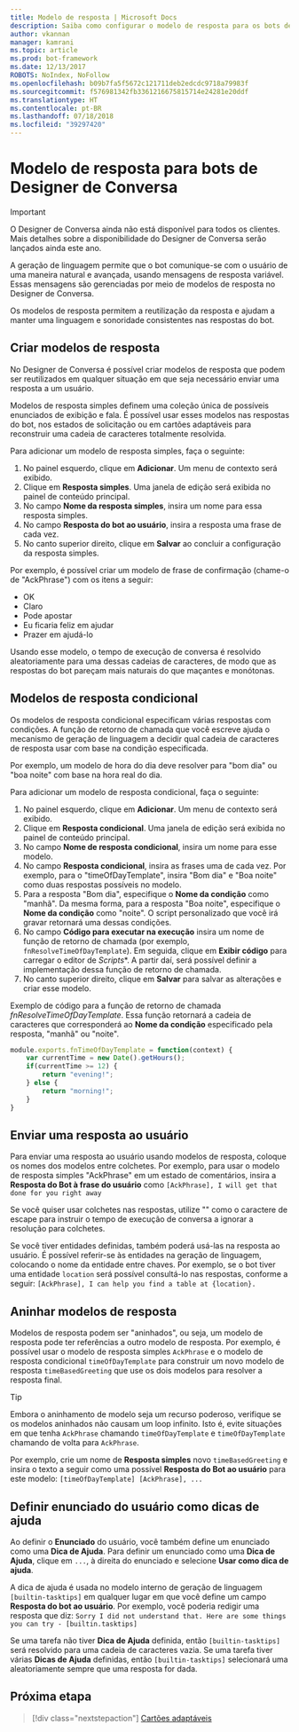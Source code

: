 ```yaml
---
title: Modelo de resposta | Microsoft Docs
description: Saiba como configurar o modelo de resposta para os bots de Designer de Conversa.
author: vkannan
manager: kamrani
ms.topic: article
ms.prod: bot-framework
ms.date: 12/13/2017
ROBOTS: NoIndex, NoFollow
ms.openlocfilehash: b09b7fa5f5672c121711deb2edcdc9718a79983f
ms.sourcegitcommit: f576981342fb3361216675815714e24281e20ddf
ms.translationtype: HT
ms.contentlocale: pt-BR
ms.lasthandoff: 07/18/2018
ms.locfileid: "39297420"
---
```

# <a name="response-template-for-conversation-designer-bots"></a>Modelo de resposta para bots de Designer de Conversa
> [!IMPORTANT]
> O Designer de Conversa ainda não está disponível para todos os clientes. Mais detalhes sobre a disponibilidade do Designer de Conversa serão lançados ainda este ano.

A geração de linguagem permite que o bot comunique-se com o usuário de uma maneira natural e avançada, usando mensagens de resposta variável. Essas mensagens são gerenciadas por meio de modelos de resposta no Designer de Conversa.

Os modelos de resposta permitem a reutilização da resposta e ajudam a manter uma linguagem e sonoridade consistentes nas respostas do bot. 

## <a name="create-response-templates"></a>Criar modelos de resposta

No Designer de Conversa é possível criar modelos de resposta que podem ser reutilizados em qualquer situação em que seja necessário enviar uma resposta a um usuário. 

Modelos de resposta simples definem uma coleção única de possíveis enunciados de exibição e fala. É possível usar esses modelos nas respostas do bot, nos estados de solicitação ou em cartões adaptáveis para reconstruir uma cadeia de caracteres totalmente resolvida.

Para adicionar um modelo de resposta simples, faça o seguinte:
1. No painel esquerdo, clique em **Adicionar**. Um menu de contexto será exibido.
2. Clique em **Resposta simples**. Uma janela de edição será exibida no painel de conteúdo principal.
3. No campo **Nome da resposta simples**, insira um nome para essa resposta simples.
4. No campo **Resposta do bot ao usuário**, insira a resposta uma frase de cada vez.
5. No canto superior direito, clique em **Salvar** ao concluir a configuração da resposta simples. 

Por exemplo, é possível criar um modelo de frase de confirmação (chame-o de "AckPhrase") com os itens a seguir:

- OK
- Claro
- Pode apostar
- Eu ficaria feliz em ajudar
- Prazer em ajudá-lo

Usando esse modelo, o tempo de execução de conversa é resolvido aleatoriamente para uma dessas cadeias de caracteres, de modo que as respostas do bot pareçam mais naturais do que maçantes e monótonas.

## <a name="conditional-response-templates"></a>Modelos de resposta condicional

Os modelos de resposta condicional especificam várias respostas com condições. A função de retorno de chamada que você escreve ajuda o mecanismo de geração de linguagem a decidir qual cadeia de caracteres de resposta usar com base na condição especificada. 

Por exemplo, um modelo de hora do dia deve resolver para "bom dia" ou "boa noite" com base na hora real do dia. 

Para adicionar um modelo de resposta condicional, faça o seguinte:
1. No painel esquerdo, clique em **Adicionar**. Um menu de contexto será exibido.
2. Clique em **Resposta condicional**. Uma janela de edição será exibida no painel de conteúdo principal.
3. No campo **Nome de resposta condicional**, insira um nome para esse modelo.
4. No campo **Resposta condicional**, insira as frases uma de cada vez. Por exemplo, para o "timeOfDayTemplate", insira "Bom dia" e "Boa noite" como duas respostas possíveis no modelo.
5. Para a resposta "Bom dia", especifique o **Nome da condição** como "manhã". Da mesma forma, para a resposta "Boa noite", especifique o **Nome da condição** como "noite". O script personalizado que você irá gravar retornará uma dessas condições.
6. No campo **Código para executar na execução** insira um nome de função de retorno de chamada (por exemplo, `fnResolveTimeOfDayTemplate`). Em seguida, clique em **Exibir código** para carregar o editor de *Scripts**. A partir daí, será possível definir a implementação dessa função de retorno de chamada.
7. No canto superior direito, clique em **Salvar** para salvar as alterações e criar esse modelo.

Exemplo de código para a função de retorno de chamada *fnResolveTimeOfDayTemplate*. Essa função retornará a cadeia de caracteres que corresponderá ao **Nome da condição** especificado pela resposta, "manhã" ou "noite".

```javascript
module.exports.fnTimeOfDayTemplate = function(context) {
    var currentTime = new Date().getHours();
    if(currentTime >= 12) {
        return "evening!";
    } else {
        return "morning!";
    }
}
```

## <a name="send-a-response-to-user"></a>Enviar uma resposta ao usuário

Para enviar uma resposta ao usuário usando modelos de resposta, coloque os nomes dos modelos entre colchetes. Por exemplo, para usar o modelo de resposta simples "AckPhrase" em um estado de comentários, insira a **Resposta do Bot à frase do usuário** como `[AckPhrase], I will get that done for you right away`

Se você quiser usar colchetes nas respostas, utilize "\" como o caractere de escape para instruir o tempo de execução de conversa a ignorar a resolução para colchetes.

Se você tiver entidades definidas, também poderá usá-las na resposta ao usuário. É possível referir-se às entidades na geração de linguagem, colocando o nome da entidade entre chaves. Por exemplo, se o bot tiver uma entidade `location` será possível consultá-lo nas respostas, conforme a seguir: `[AckPhrase], I can help you find a table at {location}.`

## <a name="nesting-response-templates"></a>Aninhar modelos de resposta

Modelos de resposta podem ser "aninhados", ou seja, um modelo de resposta pode ter referências a outro modelo de resposta. Por exemplo, é possível usar o modelo de resposta simples `AckPhrase` e o modelo de resposta condicional `timeOfDayTemplate` para construir um novo modelo de resposta `timeBasedGreeting` que use os dois modelos para resolver a resposta final. 

> [!TIP]
> Embora o aninhamento de modelo seja um recurso poderoso, verifique se os modelos aninhados não causam um loop infinito. Isto é, evite situações em que tenha `AckPhrase` chamando `timeOfDayTemplate` e `timeOfDayTemplate` chamando de volta para `AckPhrase`.

Por exemplo, crie um nome de **Resposta simples** novo `timeBasedGreeting` e insira o texto a seguir como uma possível **Resposta do Bot ao usuário**  para este modelo: `[timeOfDayTemplate] [AckPhrase], ... `

## <a name="define-user-utterance-as-help-tips"></a>Definir enunciado do usuário como dicas de ajuda

Ao definir o **Enunciado** do usuário, você também define um enunciado como uma **Dica de Ajuda**. Para definir um enunciado como uma **Dica de Ajuda**, clique em `...`, à direita do enunciado e selecione **Usar como dica de ajuda**. 

A dica de ajuda é usada no modelo interno de geração de linguagem `[builtin-tasktips]` em qualquer lugar em que você define um campo **Resposta do bot ao usuário**. Por exemplo, você poderia redigir uma resposta que diz: `Sorry I did not understand that. Here are some things you can try - [builtin.tasktips]`

Se uma tarefa não tiver **Dica de Ajuda** definida, então `[builtin-tasktips]` será resolvido para uma cadeia de caracteres vazia. Se uma tarefa tiver várias **Dicas de Ajuda** definidas, então `[builtin-tasktips]` selecionará uma aleatoriamente sempre que uma resposta for dada.

## <a name="next-step"></a>Próxima etapa
> [!div class="nextstepaction"]
> [Cartões adaptáveis](conversation-designer-adaptive-cards.md)
